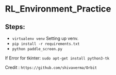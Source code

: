 # RL_Environment_Practice

## Steps:
- `virtualenv venv` Setting up venv.
- `pip install -r requirements.txt` 
- `python paddle_screen.py`


If Error for tkinter:
`sudo apt-get install python3-tk`

Credit : `https://github.com/shivaverma/Orbit`